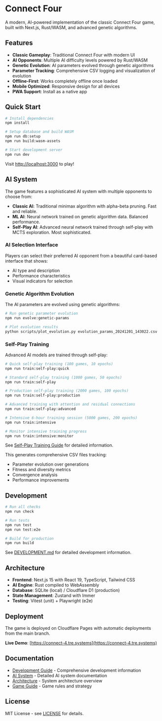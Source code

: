 # Connect Four

A modern, AI-powered implementation of the classic Connect Four game, built with Next.js, Rust/WASM, and advanced genetic algorithms.

## Features

- **Classic Gameplay**: Traditional Connect Four with modern UI
- **AI Opponents**: Multiple AI difficulty levels powered by Rust/WASM
- **Genetic Evolution**: AI parameters evolved through genetic algorithms
- **Parameter Tracking**: Comprehensive CSV logging and visualization of evolution
- **Offline-First**: Works completely offline once loaded
- **Mobile Optimized**: Responsive design for all devices
- **PWA Support**: Install as a native app

## Quick Start

```bash
# Install dependencies
npm install

# Setup database and build WASM
npm run db:setup
npm run build:wasm-assets

# Start development server
npm run dev
```

Visit [http://localhost:3000](http://localhost:3000) to play!

## AI System

The game features a sophisticated AI system with multiple opponents to choose from:

- **Classic AI**: Traditional minimax algorithm with alpha-beta pruning. Fast and reliable.
- **ML AI**: Neural network trained on genetic algorithm data. Balanced performance.
- **Self-Play AI**: Advanced neural network trained through self-play with MCTS exploration. Most sophisticated.

### AI Selection Interface

Players can select their preferred AI opponent from a beautiful card-based interface that shows:

- AI type and description
- Performance characteristics
- Visual indicators for selection

### Genetic Algorithm Evolution

The AI parameters are evolved using genetic algorithms:

```bash
# Run genetic parameter evolution
npm run evolve:genetic-params

# Plot evolution results
python scripts/plot_evolution.py evolution_params_20241201_143022.csv
```

### Self-Play Training

Advanced AI models are trained through self-play:

```bash
# Quick self-play training (100 games, 10 epochs)
npm run train:self-play:quick

# Standard self-play training (1000 games, 50 epochs)
npm run train:self-play

# Production self-play training (2000 games, 100 epochs)
npm run train:self-play:production

# Advanced training with attention and residual connections
npm run train:self-play:advanced

# Intensive 6-hour training session (5000 games, 200 epochs)
npm run train:intensive

# Monitor intensive training progress
npm run train:intensive:monitor
```

See [Self-Play Training Guide](./docs/SELF-PLAY-TRAINING.md) for detailed information.

This generates comprehensive CSV files tracking:

- Parameter evolution over generations
- Fitness and diversity metrics
- Convergence analysis
- Performance improvements

## Development

```bash
# Run all checks
npm run check

# Run tests
npm run test
npm run test:e2e

# Build for production
npm run build
```

See [DEVELOPMENT.md](./docs/DEVELOPMENT.md) for detailed development information.

## Architecture

- **Frontend**: Next.js 15 with React 19, TypeScript, Tailwind CSS
- **AI Engine**: Rust compiled to WebAssembly
- **Database**: SQLite (local) / Cloudflare D1 (production)
- **State Management**: Zustand with Immer
- **Testing**: Vitest (unit) + Playwright (e2e)

## Deployment

The game is deployed on Cloudflare Pages with automatic deployments from the main branch.

**Live Demo**: [https://connect-4.tre.systems](https://connect-4.tre.systems)

## Documentation

- [Development Guide](./docs/DEVELOPMENT.md) - Comprehensive development information
- [AI System](./docs/AI-SYSTEM.md) - Detailed AI system documentation
- [Architecture](./docs/ARCHITECTURE.md) - System architecture overview
- [Game Guide](./docs/GAME-GUIDE.md) - Game rules and strategy

## License

MIT License - see [LICENSE](./LICENSE) for details.
